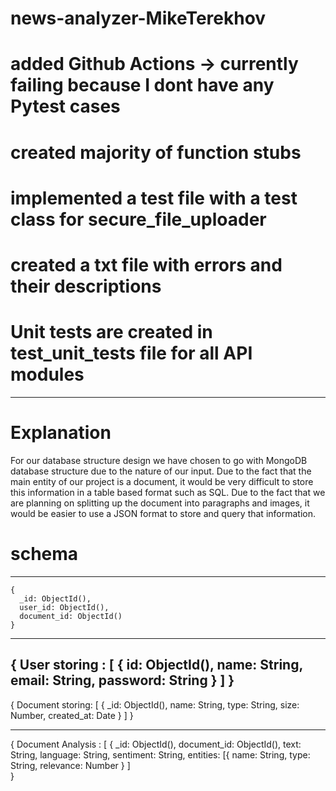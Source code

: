 # news-analyzer-MikeTerekhov
# added Github Actions -> currently failing because I dont have any Pytest cases
# created majority of function stubs
# implemented a test file with a test class for secure_file_uploader
# created a txt file with errors and their descriptions 
# Unit tests are created in test_unit_tests file for all API modules
-------------------------------------------------------------------------
# Explanation

For our database structure design we have chosen to go with MongoDB database structure due to the nature of our input. Due to the fact that the main entity of our project is a document, it would be very difficult to store this information in a table based format such as SQL. Due to the fact that we are planning on splitting up the document into paragraphs and images, it would be easier to use a JSON format to store and query that information.

# schema
-----------------------------------
```
{
  _id: ObjectId(),
  user_id: ObjectId(),
  document_id: ObjectId()
}
```
--------------------------------

{
    User storing : [
    {
        id: ObjectId(),
        name: String,
        email: String,
        password: String
    }
    ]
}
-----------------------------------------------
{
    Document storing: [
    {
        _id: ObjectId(),
        name: String,
        type: String,
        size: Number,
        created_at: Date
    }
    ]
}

----------------------------------------
{
    Document Analysis : [
    {
        _id: ObjectId(),
        document_id: ObjectId(),
        text: String,
        language: String,
        sentiment: String,
        entities: [{
            name: String,
            type: String,
            relevance: Number
    }
    ]   
}



